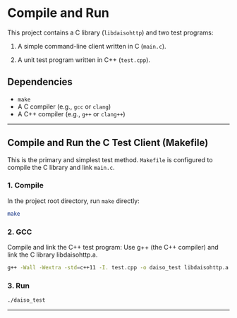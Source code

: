 # Compile and Run

This project contains a C library (`libdaisohttp`) and two test programs:

1. A simple command-line client written in C (`main.c`).

2. A unit test program written in C++ (`test.cpp`).

## Dependencies
* `make`
* A C compiler (e.g., `gcc` or `clang`)
* A C++ compiler (e.g., `g++` or `clang++`)

---

## Compile and Run the C Test Client (Makefile)

This is the primary and simplest test method. `Makefile` is configured to compile the C library and link `main.c`.

### 1. Compile

In the project root directory, run `make` directly:

```bash
make
```
### 2. GCC

Compile and link the C++ test program: Use g++ (the C++ compiler) and link the C library libdaisohttp.a.

```bash
g++ -Wall -Wextra -std=c++11 -I. test.cpp -o daiso_test libdaisohttp.a
```

### 3. Run

```bash
./daiso_test
```
---
